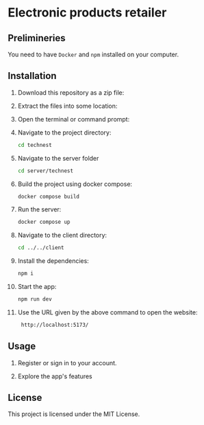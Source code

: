 # Electronic products retailer

## Prelimineries

You need to have `Docker` and `npm` installed on your computer.

## Installation

1. Download this repository as a zip file:

2. Extract the files into some location:

3. Open the terminal or command prompt:

4. Navigate to the project directory:
   ```bash
   cd technest
   ```
5. Navigate to the server folder
   ```bash
   cd server/technest
   ```
6. Build the project using docker compose:
   ```bash
   docker compose build
   ```
7. Run the server:
   ```bash
   docker compose up
   ```
8. Navigate to the client directory:
   ```bash
   cd ../../client
   ```
9. Install the dependencies:
   ```bash
   npm i
   ```
1. Start the app:
   ```bash
   npm run dev
   ```
1. Use the URL given by the above command to open the website:
   ```bash
    http://localhost:5173/
   ```

## Usage

1. Register or sign in to your account.

2. Explore the app's features

## License

This project is licensed under the MIT License. 
